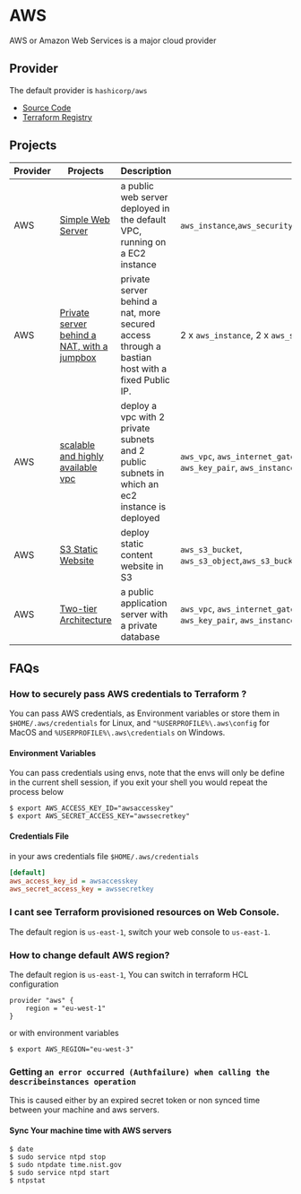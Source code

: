 # AWS

AWS or Amazon Web Services is a major cloud provider

## Provider

The default provider is `hashicorp/aws`

-   [Source Code](https://github.com/hashicorp/terraform-provider-aws)
-   [Terraform Registry](https://registry.terraform.io/providers/hashicorp/aws/latest)

## Projects

| Provider | Projects                                                             | Description                                                                                     | Resources                                                                                                                                          |
| -------- | -------------------------------------------------------------------- | ----------------------------------------------------------------------------------------------- | -------------------------------------------------------------------------------------------------------------------------------------------------- |
| AWS      | [Simple Web Server](./1-web-server/)                                 | a public web server deployed in the default VPC, running on a EC2 instance                      | `aws_instance`,`aws_security_group`                                                                                                                |
| AWS      | [Private server behind a NAT, with a jumpbox](./2-nated-web-server/) | private server behind a nat, more secured access through a bastian host with a fixed Public IP. | 2 x `aws_instance`, 2 x `aws_security_group`, `aws_eip`, `aws_nat_gateway`                                                                         |
| AWS      | [scalable and highly available vpc](./3-scalable-vpc/)               | deploy a vpc with 2 private subnets and 2 public subnets in which an ec2 instance is deployed   | `aws_vpc`, `aws_internet_gateway`, 4x `aws_subnet`, 2x `aws_route_table`, `aws_security_group`, `aws_key_pair`, `aws_instance`                     |
| AWS      | [S3 Static Website](./4-s3-web-site/)                                | deploy static content website in S3                                                             | `aws_s3_bucket`, `aws_s3_object`,`aws_s3_bucket_acl`,`aws_s3_bucket_policy`,`aws_s3_bucket_website_configuration`                                  |
| AWS      | [Two-tier Architecture](./5-two-tier-arch/)                          | a public application server with a private database                                             | `aws_vpc`, `aws_internet_gateway`, 2x `aws_subnet`, 2x `aws_route_table`, `aws_security_group`, `aws_key_pair`, `aws_instance` , `aws_db_instance` |

## FAQs

### How to securely pass AWS credentials to Terraform ?

You can pass AWS credentials, as Environment variables or store them in `$HOME/.aws/credentials` for Linux, and `"%USERPROFILE%\.aws\config` for MacOS and `%USERPROFILE%\.aws\credentials` on Windows.

#### Environment Variables

You can pass credentials using envs, note that the envs will only be define in the current shell session, if you exit your shell you would repeat the process below

```shell
$ export AWS_ACCESS_KEY_ID="awsaccesskey"
$ export AWS_SECRET_ACCESS_KEY="awssecretkey"
```

#### Credentials File

in your aws credentials file `$HOME/.aws/credentials`

```ini
[default]
aws_access_key_id = awsaccesskey
aws_secret_access_key = awssecretkey
```

### I cant see Terraform provisioned resources on Web Console.

The default region is `us-east-1`, switch your web console to `us-east-1`.

### How to change default AWS region?

The default region is `us-east-1`, You can switch in terraform HCL configuration

```hcl
provider "aws" {
    region = "eu-west-1"
}
```

or with environment variables

```shell
$ export AWS_REGION="eu-west-3"
```

### Getting `an error occurred (Authfailure) when calling the describeinstances operation`

This is caused either by an expired secret token or non synced time between your machine and aws servers.

#### Sync Your machine time with AWS servers

```shell
$ date
$ sudo service ntpd stop
$ sudo ntpdate time.nist.gov
$ sudo service ntpd start
$ ntpstat
```
